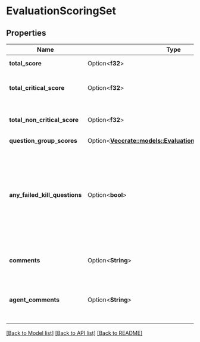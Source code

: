 # EvaluationScoringSet

## Properties

Name | Type | Description | Notes
------------ | ------------- | ------------- | -------------
**total_score** | Option<**f32**> | Score of all questions | [optional]
**total_critical_score** | Option<**f32**> | Score of only the critical questions | [optional]
**total_non_critical_score** | Option<**f32**> | Score of only the non-critical questions | [optional]
**question_group_scores** | Option<[**Vec<crate::models::EvaluationQuestionGroupScore>**](EvaluationQuestionGroupScore.md)> |  | [optional]
**any_failed_kill_questions** | Option<**bool**> | Indicates that at least one fatal question was answered without having the highest score available for the question | [optional]
**comments** | Option<**String**> | Overall comments from the evaluator | [optional]
**agent_comments** | Option<**String**> | Comments from the agent while reviewing evaluation results | [optional]

[[Back to Model list]](../README.md#documentation-for-models) [[Back to API list]](../README.md#documentation-for-api-endpoints) [[Back to README]](../README.md)


